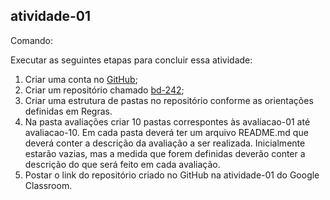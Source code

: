 ## atividade-01

Comando:

Executar as seguintes etapas para concluir essa atividade:
1) Criar uma conta no [GitHub](https://github.com/hellgby);
2) Criar um repositório chamado [bd-242](https://github.com/hellgby/bd-242);
3) Criar uma estrutura de pastas no repositório conforme as orientações definidas em Regras.
4) Na pasta avaliações criar 10 pastas correspontes às avaliacao-01 até avaliacao-10. Em cada pasta deverá ter um arquivo README.md que deverá conter a descrição da avaliação a ser realizada. Inicialmente estarão vazias, mas a medida que forem definidas deverão conter a descrição do que será feito em cada avaliação.
5) Postar o link do repositório criado no GitHub na atividade-01 do Google Classroom.
